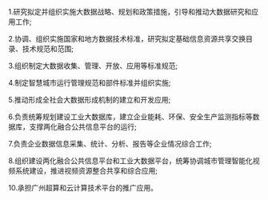 1.研究拟定并组织实施大数据战略、规划和政策措施，引导和推动大数据研究和应用工作;

2.协调、组织实施国家和地方数据技术标准，研究拟定基础信息资源共享交换目录、技术规范和范围;

3.组织制定大数据收集、管理、开放、应用等标准规范;

4.制定智慧城市运行管理规范和部件标准并组织实施;

5.推动形成全社会大数据形成机制的建立和开发应用;

6.负责统筹规划建设工业大数据库，建立企业能耗、环保、安全生产监测指标等数据库，支撑两化融合公共信息平台的运行;

7.负责企业数据信息采集、统计、分析、报告等企业情况综合工作;

8.组织建设两化融合公共信息平台和工业大数据平台，统筹协调城市管理智能化视频系统建设，推进视频资源整合共享和综合应用;

10.承担广州超算和云计算技术平台的推广应用。